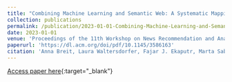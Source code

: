```yaml
---
title: "Combining Machine Learning and Semantic Web: A Systematic Mapping Study"
collection: publications
permalink: /publication/2023-01-01-Combining-Machine-Learning-and-Semantic-Web-A-Systematic-Mapping-Study
date: 2023-01-01
venue: 'Proceedings of the 11th Workshop on News Recommendation and Analytics co-located with RecSys 2023, Sep 2023, Singapore, Singapore.'
paperurl: 'https://dl.acm.org/doi/pdf/10.1145/3586163'
citation: 'Anna Breit, Laura Waltersdorfer, Fajar J. Ekaputr, Marta Sabou, Andreas Ekelhart, Andreea Iana, Heiko Paulheim, Jan Portisch, Artem Revenko, Annette ten Teije, and Frank van Harmelen, &quot;Combining Machine Learning and Semantic Web: A Systematic Mapping Study.&quot; ACM Computing Surveys (2023).'
---
```

[Access paper here](https://dl.acm.org/doi/pdf/10.1145/3586163){:target="_blank"}
